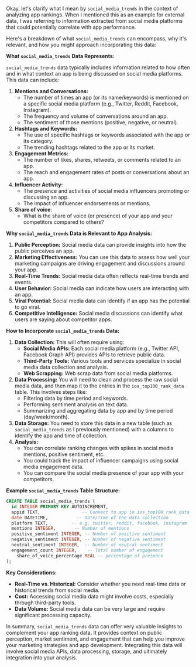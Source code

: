 Okay, let's clarify what I mean by `social_media_trends` in the context of analyzing app rankings. When I mentioned this as an example for external data, I was referring to information extracted from social media platforms that could potentially correlate with app performance.

Here's a breakdown of what `social_media_trends` can encompass, why it's relevant, and how you might approach incorporating this data:

**What `social_media_trends` Data Represents:**

`social_media_trends` data typically includes information related to how often and in what context an app is being discussed on social media platforms. This data can include:

1.  **Mentions and Conversations:**
    *   The number of times an app (or its name/keywords) is mentioned on a specific social media platform (e.g., Twitter, Reddit, Facebook, Instagram).
    *   The frequency and volume of conversations around an app.
    *   The sentiment of those mentions (positive, negative, or neutral).
2.  **Hashtags and Keywords:**
    *   The use of specific hashtags or keywords associated with the app or its category.
    *   The trending hashtags related to the app or its market.
3.  **Engagement Metrics:**
    *   The number of likes, shares, retweets, or comments related to an app.
    *   The reach and engagement rates of posts or conversations about an app.
4.  **Influencer Activity:**
    *   The presence and activities of social media influencers promoting or discussing an app.
    *   The impact of influencer endorsements or mentions.
5. **Share of voice**:
    *  What is the share of voice (or presence) of your app and your competitors compared to others?

**Why `social_media_trends` Data is Relevant to App Analysis:**

1.  **Public Perception:** Social media data can provide insights into how the public perceives an app.
2.  **Marketing Effectiveness:** You can use this data to assess how well your marketing campaigns are driving engagement and discussions around your app.
3.  **Real-Time Trends:** Social media data often reflects real-time trends and events.
4.  **User Behavior:** Social media can indicate how users are interacting with an app.
5.  **Viral Potential:** Social media data can identify if an app has the potential to go viral.
6.  **Competitive Intelligence:** Social media discussions can identify what users are saying about competitor apps.

**How to Incorporate `social_media_trends` Data:**

1.  **Data Collection:** This will often require using:
    *   **Social Media APIs:** Each social media platform (e.g., Twitter API, Facebook Graph API) provides APIs to retrieve public data.
    *   **Third-Party Tools:** Various tools and services specialize in social media data collection and analysis.
    *  **Web Scrapping:** Web scrap data from social media platforms.
2.  **Data Processing:** You will need to clean and process the raw social media data, and then map it to the entries in the `ios_top100_rank_data` table. This involves steps like:
    *   Filtering data by time period and keywords.
    *   Performing sentiment analysis on text data.
    *   Summarizing and aggregating data by app and by time period (day/week/month).
3.  **Data Storage:** You need to store this data in a new table (such as `social_media_trends` as I previously mentioned) with a columns to identify the app and time of collection.
4.  **Analysis:**
    *   You can correlate ranking changes with spikes in social media mentions, positive sentiment, etc.
    *   You could track the impact of influencer campaigns using social media engagement data.
    *   You can compare the social media presence of your app with your competitors.

**Example `social_media_trends` Table Structure:**

```sql
CREATE TABLE social_media_trends (
  id INTEGER PRIMARY KEY AUTOINCREMENT,
  appid TEXT,                -- Connect to app in ios_top100_rank_data
  date DATETIME,           -- Date/Time of the data collection
  platform TEXT,         -- e.g. twitter, reddit, facebook, instagram
  mentions INTEGER,       -- Number of mentions
  positive_sentiment INTEGER, -- Number of positive sentiment
  negative_sentiment INTEGER, -- Number of negative sentiment
  neutral_sentiment INTEGER,  -- Number of neutral sentiment
  engagement_count INTEGER,    -- Total number of engagement
    share_of_voice_percentage REAL -- percentage of presence
);
```

**Key Considerations:**

*   **Real-Time vs. Historical:** Consider whether you need real-time data or historical trends from social media.
*   **Cost:** Accessing social media data might involve costs, especially through third-party tools.
*   **Data Volume:** Social media data can be very large and require significant processing capacity.

In summary, `social_media_trends` data can offer very valuable insights to complement your app ranking data. It provides context on public perception, market sentiment, and engagement that can help you improve your marketing strategies and app development. Integrating this data will involve social media APIs, data processing, storage, and ultimately integration into your analysis.
